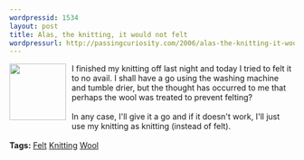 ```yaml
---
wordpressid: 1534
layout: post
title: Alas, the knitting, it would not felt
wordpressurl: http://passingcuriosity.com/2006/alas-the-knitting-it-would-not-felt/
---
```

<a href="http://photos1.blogger.com/blogger/5615/352/1600/knitting.jpg"><img style="margin: 0pt 10px 10px 0pt; float: left; cursor: pointer; width: 100px;" src="http://photos1.blogger.com/blogger/5615/352/200/knitting.jpg" border="0" alt="" /></a> I finished my knitting off last night and today I tried to felt it to no avail. I shall have a go using the washing machine and tumble drier, but the thought has occurred to me that perhaps the wool was treated to prevent felting?<br /><br />In any case, I'll give it a go and if it doesn't work, I'll just use my knitting as knitting (instead of felt).<br /><br /><span class="tags"><strong>Tags:</strong><!--<br />--> <a rel="tag" href="http://del.icio.us/thsutton/felt">Felt</a><!--<br />--> <a rel="tag" href="http://del.icio.us/thsutton/knitting">Knitting</a><!--<br />--> <a rel="tag" href="http://del.icio.us/thsutton/wool">Wool</a><!--<br />--></span>
